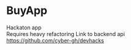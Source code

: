 # BuyApp
Hackaton app <br>
Requires heavy refactoring
Link to backend api <br>
https://github.com/cyber-gh/devhacks

